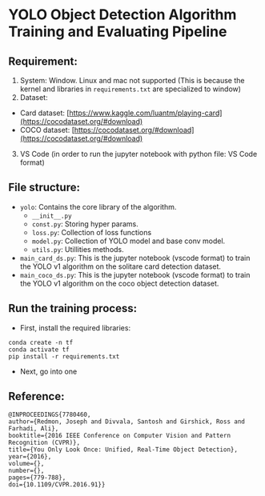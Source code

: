 # YOLO Object Detection Algorithm Training and Evaluating Pipeline

## Requirement:
1. System: Window. Linux and mac not supported (This is because the kernel and libraries in `requirements.txt` are specialized to window)
2. Dataset:
 * Card dataset: [https://www.kaggle.com/luantm/playing-card](https://cocodataset.org/#download)
 * COCO dataset: [https://cocodataset.org/#download](https://cocodataset.org/#download)
3. VS Code (in order to run the jupyter notebook with python file: VS Code format)

## File structure:
* `yolo`: Contains the core library of the algorithm.
  * `__init__.py`
  * `const.py`: Storing hyper params.
  * `loss.py`: Collection of loss functions
  * `model.py`: Collection of YOLO model and base conv model.
  * `utils.py`: Utillities methods.
* `main_card_ds.py`: This is the jupyter notebook (vscode format) to train the YOLO v1 algorithm on the solitare card detection dataset.
* `main_coco_ds.py`: This is the jupyter notebook (vscode format) to train the YOLO v1 algorithm on the coco object detection dataset.

## Run the training process:

* First, install the required libraries: 
```
conda create -n tf
conda activate tf
pip install -r requirements.txt
```
* Next, go into one

## Reference:
```
@INPROCEEDINGS{7780460,
author={Redmon, Joseph and Divvala, Santosh and Girshick, Ross and Farhadi, Ali},
booktitle={2016 IEEE Conference on Computer Vision and Pattern Recognition (CVPR)}, 
title={You Only Look Once: Unified, Real-Time Object Detection}, 
year={2016},
volume={},
number={},
pages={779-788},
doi={10.1109/CVPR.2016.91}}
```